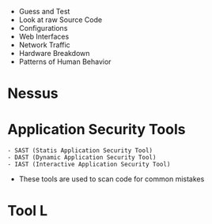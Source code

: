 - Guess and Test
- Look at raw Source Code
- Configurations
- Web Interfaces
- Network Traffic
- Hardware Breakdown
- Patterns of Human Behavior

# Nessus

# Application Security Tools
	- SAST (Statis Application Security Tool)
	- DAST (Dynamic Application Security Tool)
	- IAST (Interactive Application Security Tool)
- These tools are used to scan code for common mistakes 

# Tool L